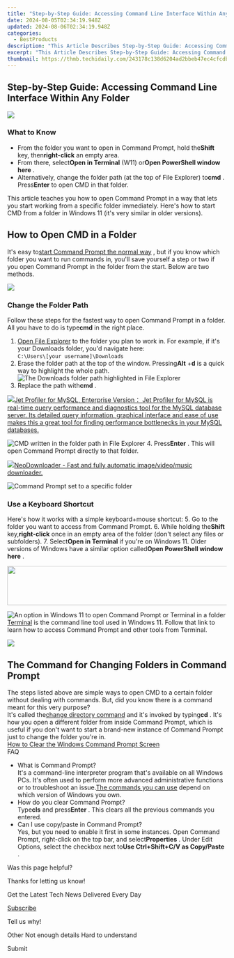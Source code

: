 ```yaml
---
title: "Step-by-Step Guide: Accessing Command Line Interface Within Any Folder"
date: 2024-08-05T02:34:19.948Z
updated: 2024-08-06T02:34:19.948Z
categories:
  - BestProducts
description: "This Article Describes Step-by-Step Guide: Accessing Command Line Interface Within Any Folder"
excerpt: "This Article Describes Step-by-Step Guide: Accessing Command Line Interface Within Any Folder"
thumbnail: https://thmb.techidaily.com/243178c138d6204ad2bbeb47ec4cfcdba020958c11cab04cb22d5f5327eef01b.jpg
---
```


## Step-by-Step Guide: Accessing Command Line Interface Within Any Folder
<!-- affiliate ads begin -->
<a href="https://secure.2checkout.com/order/checkout.php?PRODS=4620778&QTY=1&AFFILIATE=108875&CART=1"><img src="https://secure.avangate.com/images/merchant/07dd4d5a72f5740ef0f035f201951476/728__90banner.jpg" border="0"></a>
<!-- affiliate ads end -->
### What to Know

* From the folder you want to open in Command Prompt, hold the**Shift** key, then**right-click** an empty area.
* From there, select**Open in Terminal** (W11) or**Open PowerShell window here** .
* Alternatively, change the folder path (at the top of File Explorer) to**cmd** . Press**Enter** to open CMD in that folder.

 This article teaches you how to open Command Prompt in a way that lets you start working from a specific folder immediately. Here's how to start CMD from a folder in Windows 11 (it's very similar in older versions).

## How to Open CMD in a Folder

 It's easy to[start Command Prompt the normal way](https://www.lifewire.com/how-to-open-command-prompt-2618089) , but if you know which folder you want to run commands in, you'll save yourself a step or two if you open Command Prompt in the folder from the start. Below are two methods.

<!-- affiliate ads begin -->
<a href="https://secure.2checkout.com/order/checkout.php?PRODS=37100474&QTY=1&AFFILIATE=108875&CART=1"><img src="https://awario.com/images/pages/index/img-leads-1280@1x.avif" border="0"></a>
<!-- affiliate ads end -->
### Change the Folder Path

 Follow these steps for the fastest way to open Command Prompt in a folder. All you have to do is type**cmd** in the right place.

1. [Open File Explorer](https://www.lifewire.com/open-file-explorer-in-windows-11-5192605) to the folder you plan to work in. For example, if it's your Downloads folder, you'd navigate here:  
 `C:\Users\[your username]\Downloads`
2. Erase the folder path at the top of the window. Pressing**Alt** +**d** is a quick way to highlight the whole path.  
![The Downloads folder path highlighted in File Explorer](https://www.lifewire.com/thmb/CaoRnLHzWlrl-JWvqNtwOhxneQM=/1500x0/filters:no_upscale():max_bytes(150000):strip_icc():format(webp)/downloads-folder-path-eeb5675ec0fe49c28bb2a08a0e9e4408.png)
3. Replace the path with**cmd** .  
<!-- affiliate ads begin -->
<a href="https://secure.2checkout.com/order/checkout.php?PRODS=4576829&QTY=1&AFFILIATE=108875&CART=1"><img src="https://secure.avangate.com/images/merchant/9e740b84bb48a64dde25061566299467/products/copy_1_jp_box_big.png" border="0">Jet Profiler for MySQL, Enterprise Version： Jet Profiler for MySQL is real-time query performance and diagnostics tool for the MySQL database server. Its detailed query information, graphical interface and ease of use makes this a great tool for finding performance bottlenecks in your MySQL databases. </a>
<!-- affiliate ads end -->
![CMD written in the folder path in File Explorer](https://www.lifewire.com/thmb/rr8ptOhLYrnBgD6w_Hjye9YQuYw=/1500x0/filters:no_upscale():max_bytes(150000):strip_icc():format(webp)/cmd-folder-path-file-explorer-300f168551ca419ca508d6d57c6b4eb4.png)
4. Press**Enter** . This will open Command Prompt directly to that folder.  
<!-- affiliate ads begin -->
<a href="https://secure.2checkout.com/order/checkout.php?PRODS=4559731&QTY=1&AFFILIATE=108875&CART=1"><img src="http://www.neowise.com/images/nd-ss-w200.jpg" border="0">NeoDownloader - Fast and fully automatic image/video/music downloader. </a>
<!-- affiliate ads end -->
![Command Prompt set to a specific folder](https://www.lifewire.com/thmb/ImWlJT46vdUQ80eKbgJrFAaBcFA=/1500x0/filters:no_upscale():max_bytes(150000):strip_icc():format(webp)/command-prompt-open-to-folder-33b0154a3b924977be06347bb84ef696.png)  

### Use a Keyboard Shortcut  

 Here's how it works with a simple keyboard+mouse shortcut:
5. Go to the folder you want to access from Command Prompt.
6. While holding the**Shift** key,**right-click** once in an empty area of the folder (don't select any files or subfolders).
7. Select**Open in Terminal** if you're on Windows 11\. Older versions of Windows have a similar option called**Open PowerShell window here** .  
<!-- affiliate ads begin -->
<a href="https://mindmanager.sjv.io/c/5597632/1787667/20231" target="_top" id="1787667"><img src="//a.impactradius-go.com/display-ad/20231-1787667" border="0" alt="" width="728" height="90"/></a><img height="0" width="0" src="https://imp.pxf.io/i/5597632/1787667/20231" style="position:absolute;visibility:hidden;" border="0" />
<!-- affiliate ads end -->
![An option in Windows 11 to open Command Prompt or Terminal in a folder](https://www.lifewire.com/thmb/0Hz-YQb0QaLhPipPcv4V41Pjb28=/1500x0/filters:no_upscale():max_bytes(150000):strip_icc():format(webp)/open-in-cmd-terminal-windows-11-ad01575a49f54f5f9eee7a00c5bdcdad.png)  
[Terminal](https://www.lifewire.com/windows-terminal-4779951) is the command line tool used in Windows 11\. Follow that link to learn how to access Command Prompt and other tools from Terminal.  

<!-- affiliate ads begin -->
<a href="https://secure.2checkout.com/order/checkout.php?PRODS=4940312&QTY=1&AFFILIATE=108875&CART=1"><img src="https://secure.avangate.com/images/merchant/333ac5d90817d69113471fbb6e531bee/sps-partnership-728x90eng.png" border="0"></a>
<!-- affiliate ads end -->
## The Command for Changing Folders in Command Prompt  

 The steps listed above are simple ways to open CMD to a certain folder without dealing with commands. But, did you know there is a command meant for this very purpose?  
 It's called the[change directory command](https://www.lifewire.com/change-directories-in-command-prompt-5185508) and it's invoked by typing**cd** . It's how you open a different folder from inside Command Prompt, which is useful if you don't want to start a brand-new instance of Command Prompt just to change the folder you're in.  
[How to Clear the Windows Command Prompt Screen](https://www.lifewire.com/clear-windows-command-prompt-5185395)  
 FAQ  

* What is Command Prompt?  
    It's a command-line interpreter program that's available on all Windows PCs. It's often used to perform more advanced administrative functions or to troubleshoot an issue.[The commands you can use](https://www.lifewire.com/command-availability-microsoft-2618081) depend on which version of Windows you own.  
* How do you clear Command Prompt?  
    Type**cls** and press**Enter** . This clears all the previous commands you entered.  
* Can I use copy/paste in Command Prompt?  
    Yes, but you need to enable it first in some instances. Open Command Prompt, right-click on the top bar, and select**Properties** . Under Edit Options, select the checkbox next to**Use Ctrl+Shift+C/V as Copy/Paste** .

Was this page helpful?

Thanks for letting us know!

 Get the Latest Tech News Delivered Every Day

[Subscribe](https://www.lifewire.com/#)

Tell us why!

 Other  Not enough details  Hard to understand

 Submit

<ins class="adsbygoogle"
     style="display:block"
     data-ad-format="autorelaxed"
     data-ad-client="ca-pub-7571918770474297"
     data-ad-slot="1223367746"></ins>



<ins class="adsbygoogle"
     style="display:block"
     data-ad-client="ca-pub-7571918770474297"
     data-ad-slot="8358498916"
     data-ad-format="auto"
     data-full-width-responsive="true"></ins>
